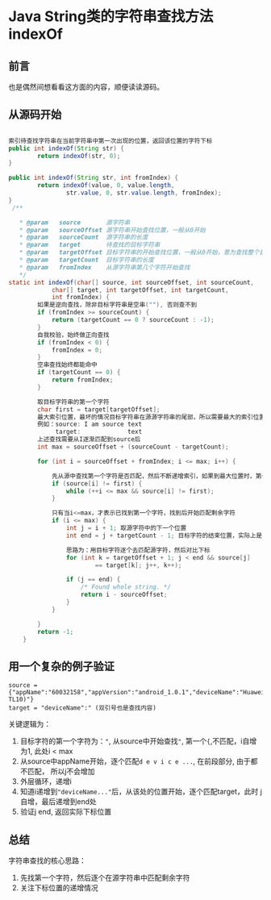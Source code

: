 # Java String类的字符串查找方法indexOf
## 前言
也是偶然间想看看这方面的内容，顺便读读源码。

## 从源码开始

```java

索引待查找字符串在当前字符串中第一次出现的位置，返回该位置的字符下标
public int indexOf(String str) {
        return indexOf(str, 0);
}

public int indexOf(String str, int fromIndex) {
        return indexOf(value, 0, value.length,
                str.value, 0, str.value.length, fromIndex);
}
 /**

   * @param   source       源字符串
   * @param   sourceOffset 源字符串开始查找位置，一般从0开始
   * @param   sourceCount  源字符串的长度
   * @param   target       待查找的目标字符串
   * @param   targetOffset 目标字符串的开始查找位置，一般从0开始，意为查找整个目标字符串
   * @param   targetCount  目标字符串的长度
   * @param   fromIndex    从源字符串第几个字符开始查找
   */   
static int indexOf(char[] source, int sourceOffset, int sourceCount,
            char[] target, int targetOffset, int targetCount,
            int fromIndex) {
        如果是逆向查找，除非目标字符串是空串(""), 否则查不到     
        if (fromIndex >= sourceCount) {
            return (targetCount == 0 ? sourceCount : -1);
        }
        自我校验，始终做正向查找
        if (fromIndex < 0) {
            fromIndex = 0;
        }
        空串查找始终都能命中
        if (targetCount == 0) {
            return fromIndex;
        }

        取目标字符串的第一个字符
        char first = target[targetOffset];
        最大索引位置，最坏的情况目标字符串在源源字符串的尾部，所以需要最大的索引位置
        例如：source: I am source text
             target:             text
        上述查找需要从I逐渐匹配到source后
        int max = sourceOffset + (sourceCount - targetCount);

        for (int i = sourceOffset + fromIndex; i <= max; i++) {

            先从源中查找第一个字符是否匹配，然后不断递增索引，如果到最大位置时，第一个字符都不匹配，则查找失败，返回-1
            if (source[i] != first) {
                while (++i <= max && source[i] != first);
            }

            只有当i<=max，才表示已找到第一个字符，找到后开始匹配剩余字符
            if (i <= max) {
                int j = i + 1; 取源字符中的下一个位置
                int end = j + targetCount - 1; 目标字符的结束位置，实际上是目标字符后一个字符

                思路为：用目标字符逐个去匹配源字符，然后对比下标
                for (int k = targetOffset + 1; j < end && source[j]
                        == target[k]; j++, k++);

                if (j == end) {
                    /* Found whole string. */
                    return i - sourceOffset;
                }
            }

        }
        return -1;
    }

```

## 用一个复杂的例子验证
```
source = {"appName":"60032158","appVersion":"android_1.0.1","deviceName":"Huawei(PE-TL10)"}
target = "deviceName":" (双引号也是查找内容)
```
关键逻辑为：
1. 目标字符的第一个字符为：`"`, 从source中开始查找`"`, 第一个`{`,不匹配，i自增为1, 此处i < max
2. 从source中appName开始，逐个匹配`d e v i c e ...`, 在前段部分, 由于都不匹配， 所以j不会增加
3. 外层循环，递增i
4. 知道i递增到`"deviceName..."`后，从该处的位置开始，逐个匹配target，此时 j自增，最后递增到end处
5. 验证j end, 返回实际下标位置


## 总结
字符串查找的核心思路：
1. 先找第一个字符，然后逐个在源字符串中匹配剩余字符
2. 关注下标位置的递增情况
